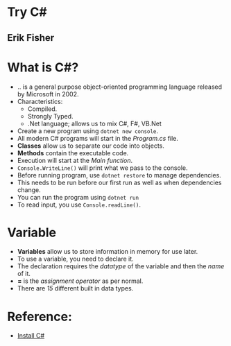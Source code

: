 # Try C#
## Erik Fisher

# What is C#?
- .. is a general purpose object-oriented programming language released by Microsoft in 2002.
- Characteristics:
  * Compiled.
  * Strongly Typed.
  * .Net language; allows us to mix C#, F#, VB.Net
- Create a new program using `dotnet new console`.
- All modern C# programs will start in the *Program.cs* file.
- **Classes** allow us to separate our code into objects.
- **Methods** contain the executable code.
- Execution will start at the *Main function*.
- `Console.WriteLine()` will print what we pass to the console.
- Before running program, use `dotnet restore` to manage dependencies.
- This needs to be run before our first run as well as when dependencies change.
- You can run the program using `dotnet run`
- To read input, you use `Console.readLine()`.

# Variable
- **Variables** allow us to store information in memory for use later.
- To use a variable, you need to declare it.
- The declaration requires the *datatype* of the variable and then the *name* of it.
- **=** is the *assignment operator* as per normal.
- There are *15* different built in data types.






# Reference:
- [Install C#](www.go.codeschool.com/install-dot-net)
